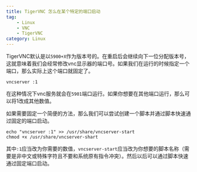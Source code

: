 ```yaml
---
title: TigerVNC 怎么在某个特定的端口启动
tag: 
    - Linux
    - VNC
    - TigerVNC
category: Linux
---
```


TigerVNC默认是以`5900+X`作为版本号的。在重启后会继续向下一位分配版本号，这就意味着我们会经常修改vnc显示器的端口号。如果我们在运行的时候指定一个端口，那么实际上这个端口就固定了。

```shell
vncserver :1
```

在这种情况下vnc服务就会在`5901`端口运行。如果你想要在其他端口运行，那么可以将1改成其他数值。

如果需要固定一个简便的方法，那么我们可以尝试创建一个脚本并通过脚本快速通过固定的端口启动。

```shell
echo "vncserver :1" >> /usr/share/vncserver-start
chmod +x /usr/share/vncserver-shart
```
 
其中`:1`应当改为你需要的数值，`vncserver-start`应当改为你想要的脚本名称（需要是非中文或特殊字符且不要和系统原有指令冲突）。然后以后可以通过脚本快速通过固定端口启动。

<InternalJumpCard header="Linux设置自启动和显示文字" buttontext="去了解如何设置自启动" link="/posts/Setting-up-Linux-self-starting-and-displaying-text.html" />


